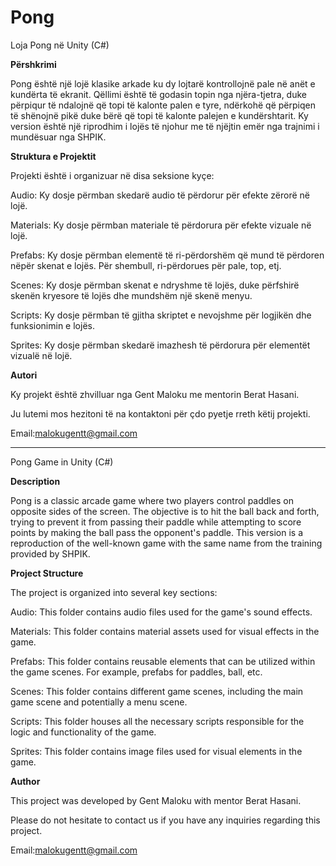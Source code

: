 # Pong

Loja Pong në Unity (C#)

**Përshkrimi**

Pong është një lojë klasike arkade ku dy lojtarë kontrollojnë pale në anët e kundërta të ekranit. Qëllimi është të godasin topin nga njëra-tjetra, duke përpiqur të ndalojnë që topi të kalonte palen e tyre, ndërkohë që përpiqen të shënojnë pikë duke bërë që topi të kalonte palejen e kundërshtarit. Ky version është një riprodhim i lojës të njohur me të njëjtin emër nga trajnimi i mundësuar nga SHPIK.

**Struktura e Projektit**

Projekti është i organizuar në disa seksione kyçe:

Audio: Ky dosje përmban skedarë audio të përdorur për efekte zërorë në lojë.

Materials: Ky dosje përmban materiale të përdorura për efekte vizuale në lojë.

Prefabs: Ky dosje përmban elementë të ri-përdorshëm që mund të përdoren nëpër skenat e lojës. Për shembull, ri-përdorues për pale, top, etj.

Scenes: Ky dosje përmban skenat e ndryshme të lojës, duke përfshirë skenën kryesore të lojës dhe mundshëm një skenë menyu.

Scripts: Ky dosje përmban të gjitha skriptet e nevojshme për logjikën dhe funksionimin e lojës.

Sprites: Ky dosje përmban skedarë imazhesh të përdorura për elementët vizualë në lojë.

**Autori**

Ky projekt është zhvilluar nga Gent Maloku me mentorin Berat Hasani.

Ju lutemi mos hezitoni të na kontaktoni për çdo pyetje rreth këtij projekti.

Email:malokugentt@gmail.com

------------------------------------------------------------------------------------------------------------------------------------------------

Pong Game in Unity (C#)

**Description**

Pong is a classic arcade game where two players control paddles on opposite sides of the screen. The objective is to hit the ball back and forth, trying to prevent it from passing their paddle while attempting to score points by making the ball pass the opponent's paddle. This version is a reproduction of the well-known game with the same name from the training provided by SHPIK.

**Project Structure**

The project is organized into several key sections:

Audio: This folder contains audio files used for the game's sound effects.

Materials: This folder contains material assets used for visual effects in the game.

Prefabs: This folder contains reusable elements that can be utilized within the game scenes. For example, prefabs for paddles, ball, etc.

Scenes: This folder contains different game scenes, including the main game scene and potentially a menu scene.

Scripts: This folder houses all the necessary scripts responsible for the logic and functionality of the game.

Sprites: This folder contains image files used for visual elements in the game.

**Author**

This project was developed by Gent Maloku with mentor Berat Hasani.

Please do not hesitate to contact us if you have any inquiries regarding this project.

Email:malokugentt@gmail.com
